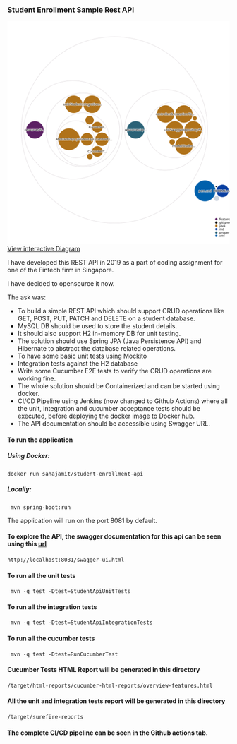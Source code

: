 ### Student Enrollment Sample Rest API

[![Visualization of the codebase](./diagram.svg)](https://octo-repo-visualization.vercel.app/?repo=sahajamit%2student-sample-api) 
[View interactive Diagram](https://octo-repo-visualization.vercel.app/?repo=sahajamit%2Fstudent-sample-api)

I have developed this REST API in 2019 as a part of coding assignment for one of the Fintech firm in Singapore. 

I have decided to opensource it now.

The ask was:

* To build a simple REST API which should support CRUD operations like GET, POST, PUT, PATCH and DELETE on a student database.
* MySQL DB should be used to store the student details.
* It should also support H2 in-memory DB for unit testing.
* The solution should use Spring JPA (Java Persistence API) and Hibernate to abstract the database related operations.
* To have some basic unit tests using Mockito
* Integration tests against the H2 database
* Write some Cucumber E2E tests to verify the CRUD operations are working fine.
* The whole solution should be Containerized and can be started using docker.
* CI/CD Pipeline using Jenkins (now changed to Github Actions) where all the unit, integration and cucumber acceptance tests should be executed,
before deploying the docker image to Docker hub.
* The API documentation should be accessible using Swagger URL.
 

#### To run the application

##### Using Docker:

```
docker run sahajamit/student-enrollment-api
```

##### Locally:
```
 mvn spring-boot:run
```
The application will run on the port 8081 by default.

#### To explore the API, the swagger documentation for this api can be seen using this [url](http://localhost:8080/swagger-ui.html)

```
http://localhost:8081/swagger-ui.html
```

#### To run all the unit tests

```
 mvn -q test -Dtest=StudentApiUnitTests
```

#### To run all the integration tests

```
 mvn -q test -Dtest=StudentApiIntegrationTests
```

#### To run all the cucumber tests

```
 mvn -q test -Dtest=RunCucumberTest
```

#### Cucumber Tests HTML Report will be generated in this directory

```
/target/html-reports/cucumber-html-reports/overview-features.html
```

#### All the unit and integration tests report will be generated in this directory

```
/target/surefire-reports
```

#### The complete CI/CD pipeline can be seen in the Github actions tab.
